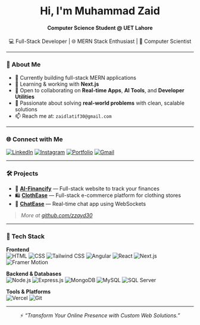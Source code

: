 <h1 align="center">Hi, I'm Muhammad Zaid</h1>
<h4 align="center">Computer Science Student @ UET Lahore</h4>
<p align="center">💻 Full-Stack Developer | 🌐 MERN Stack Enthusiast | 🧠 Computer Scientist</p>

---

### 🚀 About Me

- 🔭 Currently building full-stack MERN applications  
- 🌱 Learning & working with **Next.js**
- 🤝 Open to collaborating on **Real-time Apps**, **AI Tools**, and **Developer Utilities**
- 🎯 Passionate about solving **real-world problems** with clean, scalable solutions
- 📫 Reach me at: `zaidlatif30@gmail.com`

---

### 🌐 Connect with Me

[![LinkedIn](https://img.shields.io/badge/-LinkedIn-%230077B5?style=for-the-badge&logo=linkedin&logoColor=white)](https://www.linkedin.com/in/muhammad-zaid-latif-3488a9276/)
[![Instagram](https://img.shields.io/badge/Instagram-%23E4405F.svg?style=for-the-badge&logo=instagram&logoColor=white)](https://instagram.com/__zzayd__)
[![Portfolio](https://img.shields.io/badge/Portfolio-000000?style=for-the-badge&logo=vercel&logoColor=white)](https://zaid-latif.vercel.app)
[![Gmail](https://img.shields.io/badge/Gmail-D14836?style=for-the-badge&logo=gmail&logoColor=white)](mailto:zaidlatif30@gmail.com)

---

### 🛠️ Projects

- 🎯 [**AI-Financify**](https://github.com/zzayd30/Financify) — Full-stack website to track your finances 
- 🛍️ [**ClothEase**](https://github.com/zzayd30/ClothEase-Front-End) — Full-stack e-commerce platform for clothing stores  
- 💬 [**ChatEase**](https://github.com/zzayd30/ChatEase-Front-End) — Real-time chat app using WebSockets  

> _More at [github.com/zzayd30](https://github.com/zzayd30)_

---

### 🧰 Tech Stack

**Frontend**  
![HTML](https://img.shields.io/badge/HTML-E34F26?style=for-the-badge&logo=html5&logoColor=white)
![CSS](https://img.shields.io/badge/CSS-1572B6?style=for-the-badge&logo=css3&logoColor=white)
![Tailwind CSS](https://img.shields.io/badge/TailwindCSS-38B2AC?style=for-the-badge&logo=tailwind-css&logoColor=white)
![Angular](https://img.shields.io/badge/Angular-DD0031?style=for-the-badge&logo=angular&logoColor=white)
![React](https://img.shields.io/badge/React-20232A?style=for-the-badge&logo=react&logoColor=61DAFB)
![Next.js](https://img.shields.io/badge/Next.js-black?style=for-the-badge&logo=nextdotjs&logoColor=white)
![Framer Motion](https://img.shields.io/badge/Framer_Motion-black?style=for-the-badge&logo=framer&logoColor=white)

**Backend & Databases**  
![Node.js](https://img.shields.io/badge/Node.js-339933?style=for-the-badge&logo=node.js&logoColor=white)
![Express.js](https://img.shields.io/badge/Express.js-404D59?style=for-the-badge&logo=express&logoColor=white)
![MongoDB](https://img.shields.io/badge/MongoDB-47A248?style=for-the-badge&logo=mongodb&logoColor=white)
![MySQL](https://img.shields.io/badge/MySQL-00758F?style=for-the-badge&logo=mysql&logoColor=white)
![SQL Server](https://img.shields.io/badge/SQL_Server-CC2927?style=for-the-badge&logo=microsoftsqlserver&logoColor=white)

**Tools & Platforms**  
![Vercel](https://img.shields.io/badge/Vercel-000000?style=for-the-badge&logo=vercel&logoColor=white)
![Git](https://img.shields.io/badge/Git-F05032?style=for-the-badge&logo=git&logoColor=white)

---

<p align="center">⚡ <i>“Transform Your Online Presence with Custom Web Solutions.”</i></p>
